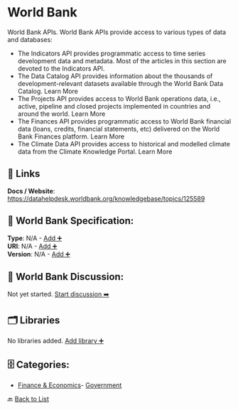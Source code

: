 # World Bank

World Bank APIs.
World Bank APIs provide access to various types of data and databases:
- The Indicators API provides programmatic access to time series development data and metadata. Most of the articles in this section are devoted to the Indicators API.
- The Data Catalog API provides information about the thousands of development-relevant datasets available through the World Bank Data Catalog. Learn More
- The Projects API provides access to World Bank operations data, i.e., active, pipeline and closed projects implemented in countries and around the world. Learn More
- The Finances API provides programmatic access to World Bank financial data (loans, credits, financial statements, etc) delivered on the World Bank Finances platform. Learn More
- The Climate Data API provides access to historical and modelled climate data from the Climate Knowledge Portal. Learn More

##  🔗 Links
**Docs / Website**: https://datahelpdesk.worldbank.org/knowledgebase/topics/125589

## 🧬 World Bank Specification:
**Type**: N/A - [Add ➕](https://github.com/apis-list/apis-list/edit/main/apis.yaml#L22364)  
**URI**: N/A - [Add ➕](https://github.com/apis-list/apis-list/edit/main/apis.yaml#L22364)  
**Version**: N/A - [Add ➕](https://github.com/apis-list/apis-list/edit/main/apis.yaml#L22364)

## 💬 World Bank Discussion:
Not yet started. [Start discussion ➡️](https://github.com/apis-list/apis-list/discussions/new)

## 🗂️ Libraries

No libraries added. [Add library ➕](https://github.com/apis-list/apis-list/edit/main/apis.yaml#L22364)    


## 🗄️ Categories:
- [Finance & Economics](https://github.com/apis-list/apis-list#finance--economics-)- [Government](https://github.com/apis-list/apis-list#government-)

🔙  [Back to List](https://github.com/apis-list/apis-list)
